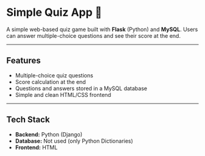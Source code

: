 # Simple Quiz App 🎯

A simple web-based quiz game built with **Flask** (Python) and **MySQL**.
Users can answer multiple-choice questions and see their score at the end.

---

## Features
- Multiple-choice quiz questions
- Score calculation at the end
- Questions and answers stored in a MySQL database
- Simple and clean HTML/CSS frontend

---

## Tech Stack
- **Backend:** Python (Django)  
- **Database:** Not used (only Python Dictionaries)
- **Frontend:** HTML

